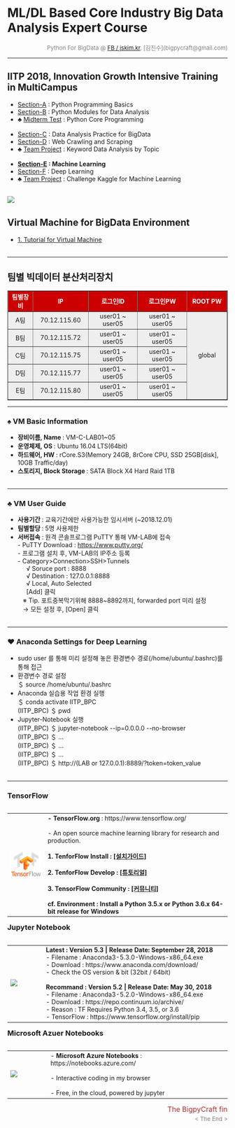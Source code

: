 
# ML/DL Based Core Industry Big Data Analysis Expert Course

<div align='right'><font size=2 color='gray'>Python For BigData @ <font color='blue'><a href='https://www.facebook.com/jskim.kr'>FB / jskim.kr</a></font>, [김진수](bigpycraft@gmail.com)</font></div>
<hr>

## IITP 2018, Innovation Growth Intensive Training in MultiCampus
>  
- [Section-A][link-A] : Python Programming Basics 
- [Section-B][link-B] : Python Modules for Data Analysis
- ♣ [Midterm Test][test10] : Python Core Programming <br/><br/>
- [Section-C][link-C] : Data Analysis Practice for BigData
- [Section-D][link-D] : Web Crawling and Scraping
- ♣ [Team Project][test11] : Keyword Data Analysis by Topic <br/><br/>
- <b>[Section-E][link-E] : Machine Learning</b>
- [Section-F][link-F] : Deep Learning
- ♣ [Team Project][test12] : Challenge Kaggle for Machine Learning <br/><br/>

[link-A]: https://github.com/bigpycraft/iitp18-multicampus/tree/master/section-A "Go Section-A"
[link-B]: https://github.com/bigpycraft/iitp18-multicampus/tree/master/section-B "Go Section-B"
[link-C]: https://github.com/bigpycraft/iitp18-multicampus/tree/master/section-C "Go Section-C"
[link-D]: https://github.com/bigpycraft/iitp18-multicampus/tree/master/section-D "Go Section-D"
[link-E]: https://github.com/bigpycraft/iitp18-multicampus/tree/master/section-E "Go Section-E"
[link-F]: https://github.com/bigpycraft/iitp18-multicampus/tree/master/section-F "Go Section-F"
[test10]: https://github.com/bigpycraft/iitp18-multicampus/tree/master/test-py10 "Go Test-10"
[test11]: https://github.com/bigpycraft/iitp18-multicampus/tree/master/test-py11 "Go Test-11"
[test12]: https://github.com/bigpycraft/iitp18-multicampus/tree/master/test-py12 "Go Test-12"


<img src="../images/img_front_readme_iitp.png">

## Virtual Machine for BigData Environment
- <a href="https://htmlpreview.github.io/?https://github.com/bigpycraft/iitp18-multicampus/blob/master/section-H/html/BDA-VM101-Tutorials.html                 "> 1. Tutorial for Virtual Machine    </a>
<br/><br/>


<hr>

## 팀별 빅데이터 분산처리장치

<table border=1 bgcolor="#EEEEEE">
	<tr bgcolor="#CC0000">
		<td width="100"><div align="center"><font color="#FFFFFF"><b>팀별장비 </b></font></div></td>
		<td width="150"><div align="center"><font color="#FFFFFF"><b>IP       </b></font></div></td>
		<td width="200"><div align="center"><font color="#FFFFFF"><b>로그인ID </b></font></div></td>
		<td width="200"><div align="center"><font color="#FFFFFF"><b>로그인PW </b></font></div></td>
		<td width="150"><div align="center"><font color="#FFFFFF"><b>ROOT PW  </b></font></div></td>
	</tr>
	<tr>
		<td><div align="center">A팀             </div></td>
		<td><div align="center">70.12.115.60    </div></td>
		<td><div align="center">user01 ~ user05 </div></td>
		<td><div align="center">user01 ~ user05 </div></td>
		<td rowspan="5"><div align="center">global</div></td>
	</tr>
	<tr>
		<td><div align="center">B팀             </div></td>
		<td><div align="center">70.12.115.72    </div></td>
		<td><div align="center">user01 ~ user05 </div></td>
		<td><div align="center">user01 ~ user05 </div></td>
	</tr>
	<tr>
		<td><div align="center">C팀             </div></td>
		<td><div align="center">70.12.115.75    </div></td>
		<td><div align="center">user01 ~ user05 </div></td>
		<td><div align="center">user01 ~ user05 </div></td>
	</tr>
	<tr>
		<td><div align="center">D팀             </div></td>
		<td><div align="center">70.12.115.77    </div></td>
		<td><div align="center">user01 ~ user05 </div></td>
		<td><div align="center">user01 ~ user05 </div></td>
	</tr>
	<tr>
		<td><div align="center">E팀             </div></td>
		<td><div align="center">70.12.115.80    </div></td>
		<td><div align="center">user01 ~ user05 </div></td>
		<td><div align="center">user01 ~ user05 </div></td>
	</tr>
</table>


<hr>

###  ♠ VM Basic Information
- <b> 장비이름, Name  </b> : VM-C-LAB01~05
- <b> 운영체제, OS    </b> : Ubuntu 16.04 LTS(64bit)
- <b> 하드웨어, HW    </b> : rCore.S3(Memory 24GB, 8rCore CPU, SSD 25GB[disk], 10GB Traffic/day)
- <b> 스토리지, Block Storage </b> : SATA Block X4 Hard Raid 1TB
<br/><br/>


<hr>

###  ♣ VM User Guide
- <b> 사용기간 </b> : 교육기간에만 사용가능한 임시서버 (~2018.12.01)
- <b> 팀별할당 </b> : 5명 사용제한
- <b> 서버접속 </b> : 원격 콘솔프로그램 PuTTY 통해 VM-LAB에 접속
<br> - PuTTY Download : https://www.putty.org/
<br> - 프로그램 설치 후, VM-LAB의 IP주소 등록
<br> - Category>Connection>SSH>Tunnels
<br> &nbsp;&nbsp;&nbsp;&nbsp; √ Soruce port : 8888
<br> &nbsp;&nbsp;&nbsp;&nbsp; √ Destination : 127.0.0.1:8888
<br> &nbsp;&nbsp;&nbsp;&nbsp; √ Local, Auto Selected
<br> &nbsp;&nbsp;&nbsp;&nbsp; [Add] 클릭
<br> &nbsp;&nbsp; ※ Tip. 포트중복막기위해 8888~8892까지, forwarded port 미리 설정
<br> &nbsp;&nbsp; → 모든 설정 후, [Open] 클릭
<br/><br/>



<hr>

###  ♥ Anaconda Settings for Deep Learning
- sudo user 를 통해 미리 설정해 놓은 환경변수 경로(/home/ubuntu/.bashrc)를 통해 접근
- 환경변수 경로 설정
<br/> ＄ source /home/ubuntu/.bashrc
- Anaconda 실습용 작업 환경 실행
<br/> ＄ conda activate IITP_BPC
<br/> (IITP_BPC) ＄ pwd
- Jupyter-Notebook 실행
<br/> (IITP_BPC) ＄ jupyter-notebook --ip=0.0.0.0 --no-browser
<br/> (IITP_BPC) ＄ ...
<br/> (IITP_BPC) ＄ ...
<br/> (IITP_BPC) ＄ ...
<br/> (IITP_BPC) ＄ http://(LAB or 127.0.0.1):8889/?token=token_value
<br/><br/>





<hr>

### TensorFlow

<table align="left">
    <tr align="left">
        <td width="200">
            <a href="https://www.tensorflow.org/">
            <img src="../images/TensorFlow_logo2.png" width="150" />
            </a>
        </td>
        <td width="800">
<div align="left">
    <b> - TensorFlow.org </b> : https://www.tensorflow.org/
    <br/><br/> - An open source machine learning library for research and production.
    <br/><br/>
    <b> 1. TenforFlow Install  : <a href='https://www.tensorflow.org/install/'>[설치가이드]</a>
    <br/><br/>
    <b> 2. TenforFlow Develop : <a href='https://www.tensorflow.org/tutorials/'>[튜토리얼]</a>
    <br/><br/>
    <b> 3. TensorFlow Community </b> : <a href='https://www.tensorflow.org/community/'>[커뮤니티]</a>
    <br/><br/>
    <b> cf. Environment : Install a Python 3.5.x or Python 3.6.x 64-bit release for Windows </b>
</div>
        </td>
    </tr>
</table>
<br/>


<hr>

<h3> Jupyter Notebook </h3>

<table align="left">
    <tr align="left">
        <td width="200">
            <a href="https://www.seleniumhq.org/projects/webdriver/">
            <img src="../images/jupyter.jpg" width="150" />
            </a>
        </td>
        <td width="800">
<div align="left">
<b> Latest : Version 5.3 | Release Date: September 28, 2018 </b>
<br/>
- Filename : Anaconda3-5.3.0-Windows-x86_64.exe 
<br/>
- Download : https://www.anaconda.com/download/
<br/>
- Check the OS version & bit (32bit / 64bit)
</div>
<br/>
<div align="left">
<b> Recommand : Version 5.2 | Release Date: May 30, 2018 </b>
<br/>
- Filename : Anaconda3-5.2.0-Windows-x86_64.exe
<br/>
- Download : https://repo.continuum.io/archive/ 
<br/>
- Reason : TF Requires Python 3.4, 3.5, or 3.6 
<br/>
- TensorFlow : https://www.tensorflow.org/install/pip
</div></td>
    </tr>
</table>
<br/>


<hr>

### Microsoft Azuer Notebooks

<table align="left">
    <tr align="left">
        <td width="200">
            <a href="https://notebooks.azure.com/">
            <img src="../images/microsoft.jpg" width="100" />
            </a>
        </td>
        <td width="800">
<div align="left">
- <b> Microsoft Azure Notebooks </b> : https://notebooks.azure.com/
<br/><br/>
- Interactive coding in my browser
<br/><br/>
- Free, in the cloud, powered by jupyter
</div></td>
    </tr>
</table>
<br/>


<hr>
<marquee><font size=3 color='brown'>The BigpyCraft find the information to design valuable society with Technology & Craft.</font></marquee>
<div align='right'><font size=2 color='gray'> &lt; The End &gt; </font></div>
